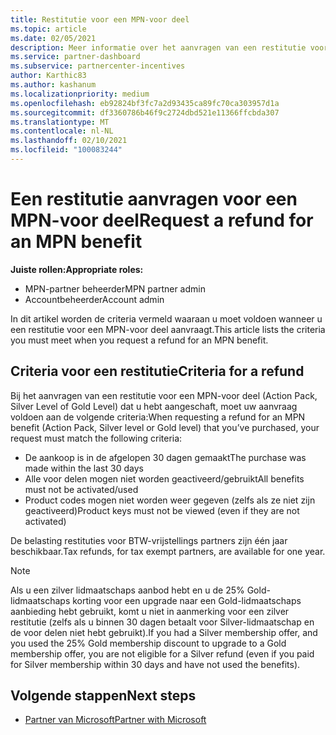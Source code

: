 ```yaml
---
title: Restitutie voor een MPN-voor deel
ms.topic: article
ms.date: 02/05/2021
description: Meer informatie over het aanvragen van een restitutie voor een MPN-voor deel en de criteria die nodig zijn om in aanmerking te komen.
ms.service: partner-dashboard
ms.subservice: partnercenter-incentives
author: Karthic83
ms.author: kashanum
ms.localizationpriority: medium
ms.openlocfilehash: eb92824bf3fc7a2d93435ca89fc70ca303957d1a
ms.sourcegitcommit: df3360786b46f9c2724dbd521e11366ffcbda307
ms.translationtype: MT
ms.contentlocale: nl-NL
ms.lasthandoff: 02/10/2021
ms.locfileid: "100083244"
---
```

# <a name="request-a-refund-for-an-mpn-benefit"></a><span data-ttu-id="bbc33-103">Een restitutie aanvragen voor een MPN-voor deel</span><span class="sxs-lookup"><span data-stu-id="bbc33-103">Request a refund for an MPN benefit</span></span>

<span data-ttu-id="bbc33-104">**Juiste rollen:**</span><span class="sxs-lookup"><span data-stu-id="bbc33-104">**Appropriate roles:**</span></span>

- <span data-ttu-id="bbc33-105">MPN-partner beheerder</span><span class="sxs-lookup"><span data-stu-id="bbc33-105">MPN partner admin</span></span>
- <span data-ttu-id="bbc33-106">Accountbeheerder</span><span class="sxs-lookup"><span data-stu-id="bbc33-106">Account admin</span></span>

<span data-ttu-id="bbc33-107">In dit artikel worden de criteria vermeld waaraan u moet voldoen wanneer u een restitutie voor een MPN-voor deel aanvraagt.</span><span class="sxs-lookup"><span data-stu-id="bbc33-107">This article lists the criteria you must meet when you request a refund for an MPN benefit.</span></span>

## <a name="criteria-for-a-refund"></a><span data-ttu-id="bbc33-108">Criteria voor een restitutie</span><span class="sxs-lookup"><span data-stu-id="bbc33-108">Criteria for a refund</span></span>
<span data-ttu-id="bbc33-109">Bij het aanvragen van een restitutie voor een MPN-voor deel (Action Pack, Silver Level of Gold Level) dat u hebt aangeschaft, moet uw aanvraag voldoen aan de volgende criteria:</span><span class="sxs-lookup"><span data-stu-id="bbc33-109">When requesting a refund for an MPN benefit (Action Pack, Silver level or Gold level) that you’ve purchased, your request must match the following criteria:</span></span>

- <span data-ttu-id="bbc33-110">De aankoop is in de afgelopen 30 dagen gemaakt</span><span class="sxs-lookup"><span data-stu-id="bbc33-110">The purchase was made within the last 30 days</span></span>
- <span data-ttu-id="bbc33-111">Alle voor delen mogen niet worden geactiveerd/gebruikt</span><span class="sxs-lookup"><span data-stu-id="bbc33-111">All benefits must not be activated/used</span></span>
- <span data-ttu-id="bbc33-112">Product codes mogen niet worden weer gegeven (zelfs als ze niet zijn geactiveerd)</span><span class="sxs-lookup"><span data-stu-id="bbc33-112">Product keys must not be viewed (even if they are not activated)</span></span>

<span data-ttu-id="bbc33-113">De belasting restituties voor BTW-vrijstellings partners zijn één jaar beschikbaar.</span><span class="sxs-lookup"><span data-stu-id="bbc33-113">Tax refunds, for tax exempt partners, are available for one year.</span></span>

>[!NOTE]
><span data-ttu-id="bbc33-114">Als u een zilver lidmaatschaps aanbod hebt en u de 25% Gold-lidmaatschaps korting voor een upgrade naar een Gold-lidmaatschaps aanbieding hebt gebruikt, komt u niet in aanmerking voor een zilver restitutie (zelfs als u binnen 30 dagen betaalt voor Silver-lidmaatschap en de voor delen niet hebt gebruikt).</span><span class="sxs-lookup"><span data-stu-id="bbc33-114">If you had a Silver membership offer, and you used the 25% Gold membership discount to upgrade to a Gold membership offer, you are not eligible for a Silver refund (even if you paid for Silver membership within 30 days and have not used the benefits).</span></span>

## <a name="next-steps"></a><span data-ttu-id="bbc33-115">Volgende stappen</span><span class="sxs-lookup"><span data-stu-id="bbc33-115">Next steps</span></span>

- [<span data-ttu-id="bbc33-116">Partner van Microsoft</span><span class="sxs-lookup"><span data-stu-id="bbc33-116">Partner with Microsoft</span></span>](mpn-overview.md)
